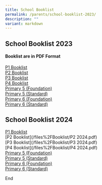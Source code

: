 ```yaml
---
title: School Booklist
permalink: /parents/school-booklist-2023/
description: ""
variant: markdown
---
```

## School Booklist 2023

#### Booklist are in PDF Format

[P1 Booklist](/files/2023%20P1.pdf)<br>
[P2 Booklist](/files/2023%20P2.pdf)<br>
[P3 Booklist](/files/2023%20P3.pdf)<br>
[P4 Booklist](/files/2023%20P4.pdf)<br>
[Primary 5 (Foundation)](/files/2023%20P5FDN.pdf)<br>
[Primary 5 (Standard)](/files/2023%20P5STD.pdf)<br>
[Primary 6 (Foundation)](/files/2023%20P6FDN.pdf)<br>
[Primary 6 (Standard)](/files/2023%20P6STD.pdf)

## School Booklist 2024

[P1 Booklist](/files%2FBooklist/P1_2024.pdf)<br>
[P2 Booklist](/files%2FBooklist/P2 2024.pdf)<br>
[P3 Booklist](/files%2FBooklist/P3 2024.pdf)<br>
[P4 Booklist](/files%2FBooklist/P4 2024.pdf)<br>
[Primary 5 (Foundation)](/files%2FBooklist/P5_FDN_2024.pdf)<br>
[Primary 5 (Standard)](/files%2FBooklist/P5_STD_2024.pdf)<br>
[Primary 6 (Foundation)](/files%2FBooklist/P6_FDN_2024.pdf)<br>
[Primary 6 (Standard)](/files%2FBooklist/P6_STD_2024.pdf)

End